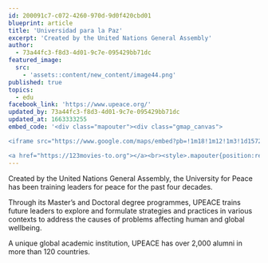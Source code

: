 ```yaml
---
id: 200091c7-c072-4260-970d-9d0f420cbd01
blueprint: article
title: 'Universidad para la Paz'
excerpt: 'Created by the United Nations General Assembly'
author:
  - 73a44fc3-f8d3-4d01-9c7e-095429bb71dc
featured_image:
  src:
    - 'assets::content/new_content/image44.png'
published: true
topics:
  - edu
facebook_link: 'https://www.upeace.org/'
updated_by: 73a44fc3-f8d3-4d01-9c7e-095429bb71dc
updated_at: 1663333255
embed_code: '<div class="mapouter"><div class="gmap_canvas">

<iframe src="https://www.google.com/maps/embed?pb=!1m18!1m12!1m3!1d15720.739391635867!2d-84.28523531610479!3d9.91855798706718!2m3!1f0!2f0!3f0!3m2!1i1024!2i768!4f13.1!3m3!1m2!1s0x8fa055f31ef425a5%3A0x1b06802c7dd2357d!2sUniversidad%20para%20la%20Paz!5e0!3m2!1ses!2sus!4v1663955377045!5m2!1ses!2sus" width="400" height="300" style="border:0;" allowfullscreen="" loading="lazy" referrerpolicy="no-referrer-when-downgrade"></iframe>

<a href="https://123movies-to.org"></a><br><style>.mapouter{position:relative;text-align:right;height:500px;width:1200px;}</style><style>.gmap_canvas {overflow:hidden;background:none!important;height:500px;width:1200px;}</style></div></div>'
---
```

Created by the United Nations General Assembly, the University for Peace has been training leaders for peace for the past four decades. 

Through its Master’s and Doctoral degree programmes, UPEACE trains future leaders to explore and formulate strategies and practices in various contexts to address the causes of problems affecting human and global wellbeing.

A unique global academic institution, UPEACE has over 2,000 alumni in more than 120 countries.
